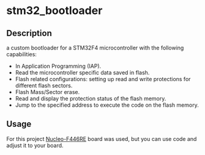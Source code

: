 # stm32_bootloader
## Description 
a custom bootloader for a STM32F4 microcontroller with the following capabilities: 
* In Application Programming (IAP).
* Read the microcontroller specific data saved in flash. 
* Flash related configurations: setting up read and write protections for different flash sectors.
* Flash Mass/Sector erase. 
* Read and display the protection status of the flash memory.
* Jump to the specified address to execute the code on the flash memory.
## Usage

For this project [Nucleo-F446RE](https://www.st.com/en/evaluation-tools/nucleo-f446re.html) board was used, but you can use code and adjust it to your board.
